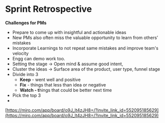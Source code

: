 # Sprint Retrospective

**Challenges for PMs**

- Prepare to come up with insightful and actionable ideas
- New PMs also often miss the valuable opportunity to learn from others’ mistakes
- Incorporate  Learnings to not repeat same mistakes and improve team's velocity
- Engg can demo work too.
- Setting the stage → Open mind & assume good intent,
- Cluster the ideas → Surface area of the product, user type, funnel stage
- Divide into 3
    - **Keep** - went well and positive
    - **Fix**  - things that less than idea or negative
    - **Watch - t**hings that could be better next time
- Pick the top 3
- 

[https://miro.com/app/board/o9J_lt4zJH8=/?invite_link_id=552095185629](https://miro.com/app/board/o9J_lt4zJH8=/?invite_link_id=552095185629)